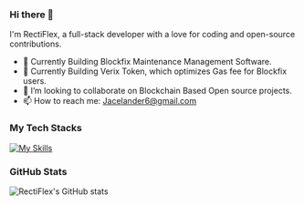 ### Hi there 👋

I'm RectiFlex, a full-stack developer with a love for coding and open-source contributions.

- 🔭 Currently Building Blockfix Maintenance Management Software.
- 🌱 Currently Building Verix Token, which optimizes Gas fee for Blockfix users.
- 👯 I’m looking to collaborate on Blockchain Based Open source projects.
- 📫 How to reach me: Jacelander6@gmail.com

### My Tech Stacks

[![My Skills](https://skillicons.dev/icons?i=js,html,css,react,nextjs,nodejs,ts,solidity,npm,vite)](https://skillicons.dev)

### GitHub Stats

![RectiFlex's GitHub stats](https://github-readme-stats.vercel.app/api?username=RectiFlex&show_icons=true&theme=radical)
